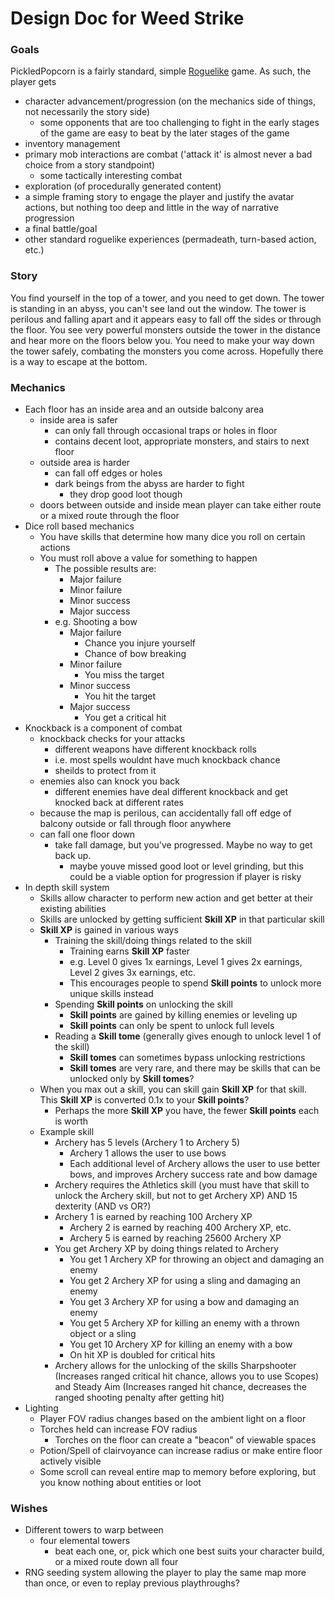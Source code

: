 # Design Doc for Weed Strike

### Goals

PickledPopcorn is a fairly standard, simple [Roguelike](https://en.wikipedia.org/wiki/Roguelike) game. As such, the player gets
* character advancement/progression (on the mechanics side of things, not necessarily the story side)
  * some opponents that are too challenging to fight in the early stages of the game are easy to beat by the later stages of the game
* inventory management
* primary mob interactions are combat ('attack it' is almost never a bad choice from a story standpoint)
  * some tactically interesting combat
* exploration (of procedurally generated content)
* a simple framing story to engage the player and justify the avatar actions, but nothing too deep and little in the way of narrative progression
* a final battle/goal
* other standard roguelike experiences (permadeath, turn-based action, etc.)

### Story

You find yourself in the top of a tower, and you need to get down. The tower is standing in an abyss, you can't see land out the window.
The tower is perilous and falling apart and it appears easy to fall off the sides or through the floor.
You see very powerful monsters outside the tower in the distance and hear more on the floors below you.
You need to make your way down the tower safely, combating the monsters you come across. Hopefully there is a way to escape at the bottom.




### Mechanics
* Each floor has an inside area and an outside balcony area
  * inside area is safer
    * can only fall through occasional traps or holes in floor
    * contains decent loot, appropriate monsters, and stairs to next floor
  * outside area is harder
    * can fall off edges or holes
    * dark beings from the abyss are harder to fight
      * they drop good loot though
  * doors between outside and inside mean player can take either route or a mixed route through the floor
* Dice roll based mechanics
  * You have skills that determine how many dice you roll on certain actions
  * You must roll above a value for something to happen
    * The possible results are:
      * Major failure
      * Minor failure
      * Minor success
      * Major success
    * e.g. Shooting a bow
      * Major failure
        * Chance you injure yourself
        * Chance of bow breaking
      * Minor failure
        * You miss the target
      * Minor success
        * You hit the target
      * Major success
        * You get a critical hit
* Knockback is a component of combat
  * knockback checks for your attacks
    * different weapons have different knockback rolls
    * i.e. most spells wouldnt have much knockback chance
    * sheilds to protect from it
  * enemies also can knock you back
    * different enemies have deal different knockback and get knocked back at different rates
  * because the map is perilous, can accidentally fall off edge of balcony outside or fall through floor anywhere
  * can fall one floor down
    * take fall damage, but you've progressed. Maybe no way to get back up.
      * maybe youve missed good loot or level grinding, but this could be a viable option for progression if player is risky
* In depth skill system
  * Skills allow character to perform new action and get better at their existing abilities
  * Skills are unlocked by getting sufficient **Skill XP** in that particular skill
  * **Skill XP** is gained in various ways
    * Training the skill/doing things related to the skill
      * Training earns **Skill XP** faster
      * e.g. Level 0 gives 1x earnings, Level 1 gives 2x earnings, Level 2 gives 3x earnings, etc.
      * This encourages people to spend **Skill points** to unlock more unique skills instead
    * Spending **Skill points** on unlocking the skill
      * **Skill points** are gained by killing enemies or leveling up
      * **Skill points** can only be spent to unlock full levels
    * Reading a **Skill tome** (generally gives enough to unlock level 1 of the skill)
      * **Skill tomes** can sometimes bypass unlocking restrictions
      * **Skill tomes** are very rare, and there may be skills that can be unlocked only by **Skill tomes**?
  * When you max out a skill, you can skill gain **Skill XP** for that skill. This **Skill XP** is converted 0.1x to your **Skill points**?
    * Perhaps the more **Skill XP** you have, the fewer **Skill points** each is worth
  * Example skill
    * Archery has 5 levels (Archery 1 to Archery 5)
      * Archery 1 allows the user to use bows
      * Each additional level of Archery allows the user to use better bows, and improves Archery success rate and bow damage
    * Archery requires the Athletics skill (you must have that skill to unlock the Archery skill, but not to get Archery XP) AND 15 dexterity (AND vs OR?)
    * Archery 1 is earned by reaching 100 Archery XP
      * Archery 2 is earned by reaching 400 Archery XP, etc.
      * Archery 5 is earned by reaching 25600 Archery XP
    * You get Archery XP by doing things related to Archery
      * You get 1 Archery XP for throwing an object and damaging an enemy
      * You get 2 Archery XP for using a sling and damaging an enemy
      * You get 3 Archery XP for using a bow and damaging an enemy
      * You get 5 Archery XP for killing an enemy with a thrown object or a sling
      * You get 10 Archery XP for killing an enemy with a bow
      * On hit XP is doubled for critical hits
    * Archery allows for the unlocking of the skills Sharpshooter (Increases ranged critical hit chance, allows you to use Scopes) and Steady Aim (Increases ranged hit chance, decreases the ranged shooting penalty after getting hit)
* Lighting
  * Player FOV radius changes based on the ambient light on a floor
  * Torches held can increase FOV radius
    * Torches on the floor can create a "beacon" of viewable spaces
  * Potion/Spell of clairvoyance can increase radius or make entire floor actively visible
  * Some scroll can reveal entire map to memory before exploring, but you know nothing about entities or loot

### Wishes
* Different towers to warp between
  * four elemental towers
    * beat each one, or, pick which one best suits your character build, or a mixed route down all four
* RNG seeding system allowing the player to play the same map more than once, or even to replay previous playthroughs?
